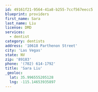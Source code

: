 ```yaml
---
id: 49161f21-9564-41a8-b255-7ccf567eecc5
blueprint: providers
first_name: Sara
last_name: Liu
license: DMD
services:
  - dentist
category: dentists
address: '10618 Parthenon Street'
city: 'Las Vegas'
state: NV
zip: '89183'
phone: '(702) 614-1792'
title: 'Sara Liu'
_geoloc:
  lat: 35.996555205128
  lng: -115.14653935897
---
```


